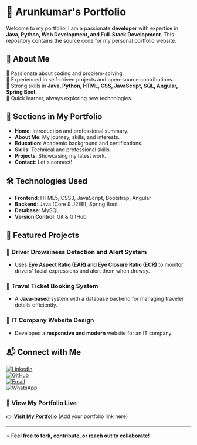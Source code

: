 # 🚀 Arunkumar's Portfolio  

Welcome to my portfolio! I am a passionate **developer** with expertise in **Java, Python, Web Development, and Full-Stack Development**. This repository contains the source code for my personal portfolio website.  

## 🌟 About Me  
🔹 Passionate about coding and problem-solving.  
🔹 Experienced in self-driven projects and open-source contributions.  
🔹 Strong skills in **Java, Python, HTML, CSS, JavaScript, SQL, Angular, Spring Boot**.  
🔹 Quick learner, always exploring new technologies.  

## 📂 Sections in My Portfolio  
- **Home**: Introduction and professional summary.  
- **About Me**: My journey, skills, and interests.  
- **Education**: Academic background and certifications.  
- **Skills**: Technical and professional skills.  
- **Projects**: Showcasing my latest work.  
- **Contact**: Let's connect!  

## 🛠️ Technologies Used  
- **Frontend**: HTML5, CSS3, JavaScript, Bootstrap, Angular  
- **Backend**: Java (Core & J2EE), Spring Boot  
- **Database**: MySQL  
- **Version Control**: Git & GitHub  

## 📌 Featured Projects  
### 🔹 Driver Drowsiness Detection and Alert System  
- Uses **Eye Aspect Ratio (EAR) and Eye Closure Ratio (ECR)** to monitor drivers' facial expressions and alert them when drowsy.  

### 🔹 Travel Ticket Booking System  
- A **Java-based** system with a database backend for managing traveler details efficiently.  

### 🔹 IT Company Website Design  
- Developed a **responsive and modern** website for an IT company.  

## 📬 Connect with Me  
[![LinkedIn](https://img.shields.io/badge/LinkedIn-Profile-blue?logo=linkedin)](https://www.linkedin.com/in/arunkumar-a-06b437250)  
[![GitHub](https://img.shields.io/badge/GitHub-Profile-black?logo=github)](https://github.com/Arunkumar1527)  
[![Email](https://img.shields.io/badge/Email-akarun1527%40gmail.com-red?logo=gmail)](mailto:akarun1527@gmail.com)  
[![WhatsApp](https://img.shields.io/badge/WhatsApp-Chat-green?logo=whatsapp)](https://wa.me/918608932445)  

### 📝 View My Portfolio Live  
👉 [**Visit My Portfolio**](#) (Add your portfolio link here)  

---

⭐ **Feel free to fork, contribute, or reach out to collaborate!**  
